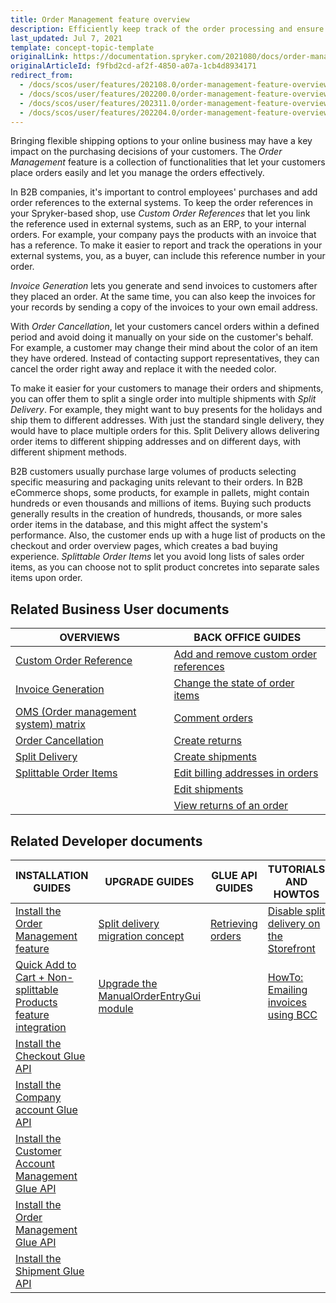 ```yaml
---
title: Order Management feature overview
description: Efficiently keep track of the order processing and ensure quick fulfillment. With the Spryker Order Management feature.
last_updated: Jul 7, 2021
template: concept-topic-template
originalLink: https://documentation.spryker.com/2021080/docs/order-management
originalArticleId: f9fbd2cd-af2f-4850-a07a-1cb4d8934171
redirect_from:
  - /docs/scos/user/features/202108.0/order-management-feature-overview/order-management-feature-overview.html
  - /docs/scos/user/features/202200.0/order-management-feature-overview/order-management-feature-overview.html
  - /docs/scos/user/features/202311.0/order-management-feature-overview/order-management-feature-overview.html
  - /docs/scos/user/features/202204.0/order-management-feature-overview/order-management-feature-overview.html
---
```


Bringing flexible shipping options to your online business may have a key impact on the purchasing decisions of your customers. The *Order Management* feature is a collection of functionalities that let your customers place orders easily and let you manage the orders effectively.

In B2B companies, it's important to control employees' purchases and add order references to the external systems. To keep the order references in your Spryker-based shop, use *Custom Order References* that let you link the reference used in external systems, such as an ERP, to your internal orders. For example, your company pays the products with an invoice that has a reference. To make it easier to report and track the operations in your external systems, you, as a buyer, can include this reference number in your order.

*Invoice Generation* lets you generate and send invoices to customers after they placed an order. At the same time, you can also keep the invoices for your records by sending a copy of the invoices to your own email address.

With *Order Cancellation*, let your customers cancel orders within a defined period and avoid doing it manually on your side on the customer's behalf. For example, a customer may change their mind about the color of an item they have ordered. Instead of contacting support representatives, they can cancel the order right away and replace it with the needed color.  

To make it easier for your customers to manage their orders and shipments, you can offer them to split a single order into multiple shipments with *Split Delivery*. For example, they might want to buy presents for the holidays and ship them to different addresses. With just the standard single delivery, they would have to place multiple orders for this. Split Delivery allows delivering order items to different shipping addresses and on different days, with different shipment methods.

B2B customers usually purchase large volumes of products selecting specific measuring and packaging units relevant to their orders. In B2B eCommerce shops, some products, for example in pallets, might contain hundreds or even thousands and millions of items. Buying such products generally results in the creation of hundreds, thousands, or more sales order items in the database, and this might affect the system's performance. Also, the customer ends up with a huge list of products on the checkout and order overview pages, which creates a bad buying experience. *Splittable Order Items* let you avoid long lists of sales order items, as you can choose not to split product concretes into separate sales items upon order.

## Related Business User documents

| OVERVIEWS | BACK OFFICE GUIDES |
|---| - |
| [Custom Order Reference](/docs/pbc/all/order-management-system/latest/base-shop/order-management-feature-overview/custom-order-reference-overview.html) | [Add and remove custom order references](/docs/pbc/all/order-management-system/latest/base-shop/manage-in-the-back-office/orders/add-and-remove-custom-order-references.html) |
| [Invoice Generation](/docs/pbc/all/order-management-system/latest/base-shop/order-management-feature-overview/invoice-generation-overview.html)  |  [Change the state of order items](/docs/pbc/all/order-management-system/latest/base-shop/manage-in-the-back-office/orders/change-the-state-of-order-items.html) |
| [OMS (Order management system) matrix](/docs/pbc/all/order-management-system/latest/base-shop/order-management-feature-overview/oms-order-management-system-matrix.html) | [Comment orders](/docs/pbc/all/order-management-system/latest/base-shop/manage-in-the-back-office/orders/comment-orders.html) |
| [Order Cancellation](/docs/pbc/all/order-management-system/latest/base-shop/order-management-feature-overview/order-cancellation-overview.html)   | [Create returns](/docs/pbc/all/order-management-system/latest/base-shop/manage-in-the-back-office/orders/create-returns.html) |
| [Split Delivery](/docs/pbc/all/order-management-system/latest/base-shop/order-management-feature-overview/split-delivery-overview.html)   | [Create shipments](/docs/pbc/all/order-management-system/latest/base-shop/manage-in-the-back-office/orders/create-shipments.html) |
| [Splittable Order Items](/docs/pbc/all/order-management-system/latest/base-shop/order-management-feature-overview/splittable-order-items-overview.html)   | [Edit billing addresses in orders](/docs/pbc/all/order-management-system/latest/base-shop/manage-in-the-back-office/orders/edit-billing-addresses-in-orders.html) |
| | [Edit shipments](/docs/pbc/all/order-management-system/latest/base-shop/manage-in-the-back-office/orders/edit-shipments.html) |
| | [View returns of an order](/docs/pbc/all/order-management-system/latest/base-shop/manage-in-the-back-office/orders/view-returns-of-an-order.html) |


## Related Developer documents

| INSTALLATION GUIDES | UPGRADE GUIDES| GLUE API GUIDES | TUTORIALS AND HOWTOS | REFERENCES |
|---|---|---|---|---|
| [Install the Order Management feature](/docs/pbc/all/order-management-system/latest/base-shop/install-and-upgrade/install-features/install-the-order-management-feature.html) | [Split delivery migration concept](/docs/pbc/all/order-management-system/latest/base-shop/install-and-upgrade/split-delivery-migration-concept.html) | [Retrieving orders](/docs/pbc/all/order-management-system/latest/base-shop/glue-api-retrieve-orders.html) | [Disable split delivery on the Storefront](/docs/pbc/all/order-management-system/latest/base-shop/disable-split-delivery-on-the-storefront.html) | [Sales module: reference information](/docs/pbc/all/order-management-system/latest/base-shop/domain-model-and-relationships/sales-module-reference-information.html) |
| [Quick Add to Cart + Non-splittable Products feature integration](/docs/pbc/all/cart-and-checkout/latest/base-shop/install-and-upgrade/install-features/install-the-quick-add-to-cart-non-splittable-products-feature.html) | [Upgrade the ManualOrderEntryGui module](/docs/pbc/all/order-management-system/latest/base-shop/install-and-upgrade/upgrade-modules/upgrade-the-manualorderentrygui-module.html) |  | [HowTo: Emailing invoices using BCC](/docs/pbc/all/order-management-system/latest/base-shop/email-invoices-using-bcc.html) | [Custom order reference- module relations](/docs/pbc/all/order-management-system/latest/base-shop/domain-model-and-relationships/custom-order-reference-module-relations.html) |
| [Install the Checkout Glue API](/docs/pbc/all/order-management-system/latest/base-shop/install-and-upgrade/install-glue-api/install-the-checkout-glue-api.html) |  |  |  |  |
|[Install the Company account Glue API](/docs/pbc/all/customer-relationship-management/latest/base-shop/install-and-upgrade/install-glue-api/install-the-company-account-glue-api.html) |  |  |  |  |
| [Install the Customer Account Management Glue API](/docs/pbc/all/customer-relationship-management/latest/base-shop/install-and-upgrade/install-glue-api/install-the-customer-account-management-glue-api.html) |  |  |  |  |
| [Install the Order Management Glue API](/docs/pbc/all/order-management-system/latest/base-shop/install-and-upgrade/install-glue-api/install-the-order-management-glue-api.html) |  |  |  |  |
| [Install the Shipment Glue API](/docs/pbc/all/carrier-management/{{site.version}}/base-shop/install-and-upgrade/install-features/install-the-shipment-feature.html) |  |  |  |  |
